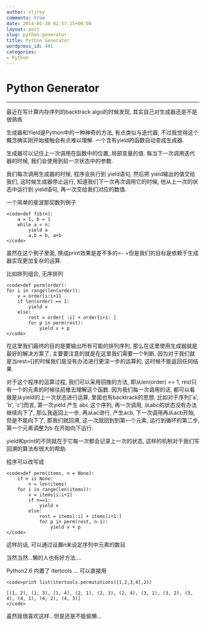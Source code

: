 ```yaml
---
author: xljroy
comments: true
date: 2014-05-30 02:57:15+00:00
layout: post
slug: python-generator
title: Python Generator
wordpress_id: 401
categories:
- Python
---
```


# Python Generator





* * *




最近在写计算内存序列的backtrack algo的时候发现, 其实自己对生成器还是不是很熟练




生成器和Yield是Python中的一种神奇的方法, 有点类似与迭代器, 不过我觉得这个概念确实刚开始接触会有点难以理解. 一个含有yield的函数自动变成生成器.




生成器可以记住上一次调用在函数中的位置, 局部变量的值. 每当下一次调用迭代器的时候, 我们会使用到前一次状态中的参数.




我们每次调用生成器的时候, 程序会执行到 yield语句, 然后把 yield输出的值交给我们, 这时候生成器停止运行, 知道我们下一次再次调用它的时候, 他从上一次的状态中运行到 yield语句, 再一次交给我们对应的数值.




一个简单的斐波那契数列例子




    
    <code>def fib(n):
        a = 1, b = 1
        while a < n:
            yield a 
            a,b = b, a+b
    </code>




虽然在这个例子里面, 换成print效果是差不多的=- =但是我们的目标是依赖于生成器实现更加复杂的运算.




比如排列组合, 无序排列




    
    <code>def perm(order):
    for i in range(len(order)):
        v = order[i:i+1] 
        if len(order) == 1:
            yield v
        else:
            rest = order[ :i] + order[i+1: ]
            for p in perm(rest):
                yield v + p
    </code>




在这里我们最终的目的是要输出所有可能的排列序列, 那么在这里使用生成器就是最好的解决方案了, 主要要注意的就是在这里我们需要一个判断, 因为对于我们就是当rest=[]的时候我们是没有办法进行更深一步的运算的, 这时候不能返回任何结果.




对于这个程序的运算过程, 我们可以采用回推的方法, 即从len(order) == 1, rest只有一个的元素的时候往前推去理解这个函数. 因为我们每一次调用的话, 都可以看做是从yield的上一次状态进行运算, 里面也有backtrack的思想. 比如对于序列['a', 'b', 'c']而言, 第一次yield 产生 abc 这个序列, 再一次调用, 从abc的状态没有办法继续向下了, 那么我返回上一步, 再从ac进行, 产生acb, 下一次调用再从acb开始, 但是不能向下了, 那我们就回溯, 这一次就回到到第一个元素, 运行到循环的第二步, 第一个元素调整为b 在开始向下运行.




yield和print的不同就在于它每一次都会记录上一次的状态, 这样的机制对于我们写回溯的算法有很大的帮助.




程序可以改写成




    
    <code>def perm(items, n = None):  
        if n is None:  
            n = len(items)  
        for i in range(len(items)):  
            v = items[i:i+1]  
            if n==1:  
                yield v  
            else:  
                rest = items[:i] + items[i+1:]  
                for p in perm(rest, n-1):  
                    yield v + p 
    </code>




这样的话, 可以通过设置n来设定序列中元素的数目.




当然当然...懒的人也有好方法....




Python2.6 内置了 itertools ... 可以直接用




    
    <code>print list(itertools.permutations([1,2,3,4],2))
    
    [(1, 2), (1, 3), (1, 4), (2, 1), (2, 3), (2, 4), (3, 1), (3, 2), (3, 4), (4, 1), (4, 2), (4, 3)]
    </code>




虽然我很喜欢这样...但是还是不能偷懒...
